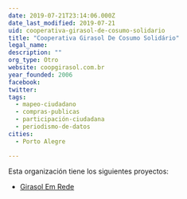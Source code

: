 ```yaml
---
date: 2019-07-21T23:14:06.000Z
date_last_modified: 2019-07-21
uid: cooperativa-girasol-de-cosumo-solidario
title: "Cooperativa Girasol De Cosumo Solidário"
legal_name: 
description: ""
org_type: Otro
website: coopgirasol.com.br
year_founded: 2006
facebook: 
twitter: 
tags:
  - mapeo-ciudadano
  - compras-publicas
  - participación-ciudadana
  - periodismo-de-datos
cities: 
  - Porto Alegre

---
```


Esta organización tiene los siguientes proyectos:

- [Girasol Em Rede](/i/girasol-em-rede.html)
